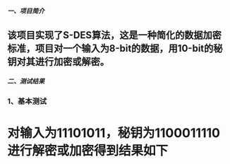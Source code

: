 ##### 一、项目简介<br>
## 该项目实现了S-DES算法，这是一种简化的数据加密标准，项目对一个输入为8-bit的数据，用10-bit的秘钥对其进行加密或解密。<br>
##### 二、测试结果<br>
### 1、基本测试  
# 对输入为11101011，秘钥为1100011110进行解密或加密得到结果如下  

